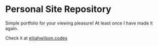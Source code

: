 # Personal Site Repository

Simple portfolio for your viewing pleasure! At least once I have made it again.

Check it at [elijahwilson.codes](http://www.elijahwilson.codes)

